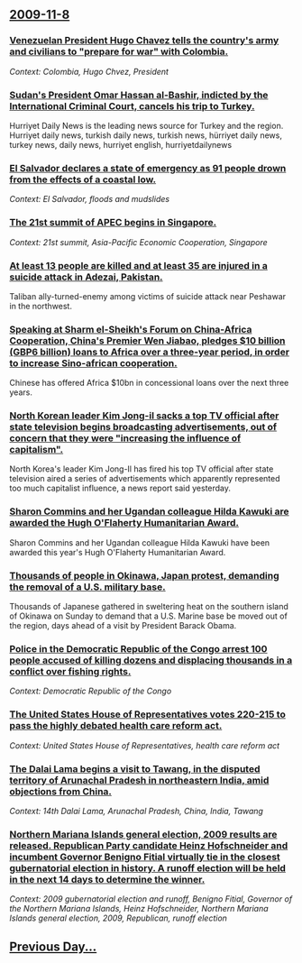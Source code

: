 ## [2009-11-8](/news/2009/11/8/index.md)

### [ Venezuelan President Hugo Chavez tells the country's army and civilians to "prepare for war" with Colombia. ](/news/2009/11/8/venezuelan-president-hugo-chavez-tells-the-country-s-army-and-civilians-to-prepare-for-war-with-colombia.md)
_Context: Colombia, Hugo Chvez, President_

### [ Sudan's President Omar Hassan al-Bashir, indicted by the International Criminal Court, cancels his trip to Turkey. ](/news/2009/11/8/sudan-s-president-omar-hassan-al-bashir-indicted-by-the-international-criminal-court-cancels-his-trip-to-turkey.md)
Hurriyet Daily News is the leading news source for Turkey and the region. Hurriyet daily news, turkish daily news, turkish news, hürriyet daily news, turkey news, daily news, hurriyet english, hurriyetdailynews

### [ El Salvador declares a state of emergency as 91 people drown from the effects of a coastal low. ](/news/2009/11/8/el-salvador-declares-a-state-of-emergency-as-91-people-drown-from-the-effects-of-a-coastal-low.md)
_Context: El Salvador, floods and mudslides_

### [ The 21st summit of APEC begins in Singapore. ](/news/2009/11/8/the-21st-summit-of-apec-begins-in-singapore.md)
_Context: 21st summit, Asia-Pacific Economic Cooperation, Singapore_

### [ At least 13 people are killed and at least 35 are injured in a suicide attack in Adezai, Pakistan. ](/news/2009/11/8/at-least-13-people-are-killed-and-at-least-35-are-injured-in-a-suicide-attack-in-adezai-pakistan.md)
Taliban ally-turned-enemy among victims of suicide attack near Peshawar in the northwest.

### [ Speaking at Sharm el-Sheikh's Forum on China-Africa Cooperation, China's Premier Wen Jiabao, pledges $10 billion (GBP6 billion) loans to Africa over a three-year period, in order to increase Sino-african cooperation. ](/news/2009/11/8/speaking-at-sharm-el-sheikh-s-forum-on-china-africa-cooperation-china-s-premier-wen-jiabao-pledges-10-billion-gbp6-billion-loans-to-af.md)
Chinese has offered Africa $10bn in concessional loans over the next three years.

### [ North Korean leader Kim Jong-il sacks a top TV official after state television begins broadcasting advertisements, out of concern that they were "increasing the influence of capitalism". ](/news/2009/11/8/north-korean-leader-kim-jong-il-sacks-a-top-tv-official-after-state-television-begins-broadcasting-advertisements-out-of-concern-that-they.md)
North Korea&#039;s leader Kim Jong-Il has fired his top TV official after state television aired a series of advertisements which apparently represented too much capitalist influence, a news report said yesterday.

### [ Sharon Commins and her Ugandan colleague Hilda Kawuki are awarded the Hugh O'Flaherty Humanitarian Award. ](/news/2009/11/8/sharon-commins-and-her-ugandan-colleague-hilda-kawuki-are-awarded-the-hugh-o-flaherty-humanitarian-award.md)
Sharon Commins and her Ugandan colleague Hilda Kawuki have been awarded this year&#39;s Hugh O&#39;Flaherty Humanitarian Award.

### [ Thousands of people in Okinawa, Japan protest, demanding the removal of a U.S. military base. ](/news/2009/11/8/thousands-of-people-in-okinawa-japan-protest-demanding-the-removal-of-a-u-s-military-base.md)
Thousands of Japanese gathered in sweltering heat on the southern island of Okinawa on Sunday to demand that a U.S. Marine base be moved out of the region, days ahead of a visit by President Barack Obama.

### [ Police in the Democratic Republic of the Congo arrest 100 people accused of killing dozens and displacing thousands in a conflict over fishing rights. ](/news/2009/11/8/police-in-the-democratic-republic-of-the-congo-arrest-100-people-accused-of-killing-dozens-and-displacing-thousands-in-a-conflict-over-fish.md)
_Context: Democratic Republic of the Congo_

### [ The United States House of Representatives votes 220-215 to pass the highly debated health care reform act. ](/news/2009/11/8/the-united-states-house-of-representatives-votes-220-215-to-pass-the-highly-debated-health-care-reform-act.md)
_Context: United States House of Representatives, health care reform act_

### [ The Dalai Lama begins a visit to Tawang, in the disputed territory of Arunachal Pradesh in northeastern India, amid objections from China. ](/news/2009/11/8/the-dalai-lama-begins-a-visit-to-tawang-in-the-disputed-territory-of-arunachal-pradesh-in-northeastern-india-amid-objections-from-china.md)
_Context: 14th Dalai Lama, Arunachal Pradesh, China, India, Tawang_

### [ Northern Mariana Islands general election, 2009 results are released. Republican Party candidate Heinz Hofschneider and incumbent Governor Benigno Fitial virtually tie in the closest gubernatorial election in history. A runoff election will be held in the next 14 days to determine the winner. ](/news/2009/11/8/northern-mariana-islands-general-election-2009-results-are-released-republican-party-candidate-heinz-hofschneider-and-incumbent-governor.md)
_Context: 2009 gubernatorial election and runoff, Benigno Fitial, Governor of the Northern Mariana Islands, Heinz Hofschneider, Northern Mariana Islands general election, 2009, Republican, runoff election_

## [Previous Day...](/news/2009/11/7/index.md)

